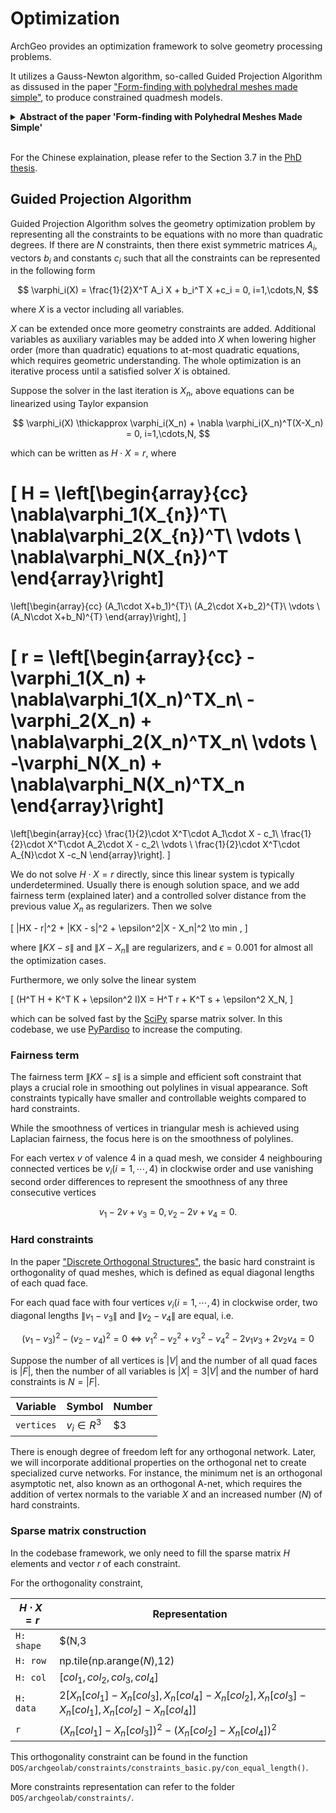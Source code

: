 # Optimization

ArchGeo provides an optimization framework to solve geometry processing problems.

It utilizes a Gauss-Newton algorithm, so-called Guided Projection Algorithm as dissused in the paper ["Form-finding with polyhedral meshes made simple"](https://doi.org/10.1145/2601097.2601213), to produce constrained quadmesh models.


<details>
<summary><span style="font-weight: bold;">Abstract of the paper 'Form-finding with Polyhedral Meshes Made Simple'</span></summary>

  We solve the form-finding problem for polyhedral meshes in a way which combines form, function and fabrication; taking care of user-specified constraints like boundary interpolation, planarity of faces, statics, panel size and shape, enclosed volume, and last, but not least, cost. Our main application is the interactive modeling of meshes for architectural and industrial design. Our approach can be described as guided exploration of the constraint space whose algebraic structure is simplified by introducing auxiliary variables and ensuring that constraints are at most quadratic. Computationally, we perform a projection onto the constraint space which is biased towards low values of an energy which expresses desirable "soft" properties like fairness. We have created a tool which elegantly handles difficult tasks, such as taking boundary-alignment of polyhedral meshes into account, planarization, fairing under planarity side conditions, handling hybrid meshes, and extending the treatment of static equilibrium to shapes which possess overhanging parts.

</details>
<br>


For the Chinese explaination, please refer to the Section 3.7 in the [PhD thesis](https://www.huiwang.me/assets/pdf/hui-phd-thesis.pdf).

## Guided Projection Algorithm

Guided Projection Algorithm solves the geometry optimization problem by representing all the constraints to be equations with no more than quadratic degrees.
If there are $N$ constraints, then there exist symmetric matrices $A_i$, vectors $b_i$ and constants $c_i$ such that all the constraints can be represented in the following form

$$
\varphi_i(X) = \frac{1}{2}X^T A_i X + b_i^T X +c_i = 0, i=1,\cdots,N,
$$

where $X$ is a vector including all variables.

$X$ can be extended once more geometry constraints are added. 
Additional variables as auxiliary variables may be added into $X$ when lowering higher order (more than quadratic) equations to at-most quadratic equations, which requires geometric understanding.
The whole optimization is an iterative process until a satisfied solver $X$ is obtained. 

Suppose the solver in the last iteration is $X_n$, above equations can be linearized using Taylor expansion

$$
\varphi_i(X) \thickapprox \varphi_i(X_n) + \nabla \varphi_i(X_n)^T(X-X_n) = 0, i=1,\cdots,N,
$$

which can be written as $H \cdot X  = r$, where 

\[ H =
\left[\begin{array}{cc}
\nabla\varphi_1(X_{n})^T\\
\nabla\varphi_2(X_{n})^T\\
\vdots \\
\nabla\varphi_N(X_{n})^T
\end{array}\right]
 =
\left[\begin{array}{cc}
(A_1\cdot X+b_1)^{T}\\
(A_2\cdot X+b_2)^{T}\\
\vdots \\
(A_N\cdot X+b_N)^{T}
\end{array}\right],
\]

\[
r =
\left[\begin{array}{cc}
-\varphi_1(X_n) + \nabla\varphi_1(X_n)^TX_n\\
-\varphi_2(X_n) + \nabla\varphi_2(X_n)^TX_n\\
\vdots \\
-\varphi_N(X_n) + \nabla\varphi_N(X_n)^TX_n
\end{array}\right]
=
\left[\begin{array}{cc}
\frac{1}{2}\cdot X^T\cdot A_1\cdot X - c_1\\
\frac{1}{2}\cdot X^T\cdot A_2\cdot X - c_2\\
\vdots \\
\frac{1}{2}\cdot X^T\cdot A_{N}\cdot X -c_N
\end{array}\right].
\]

We do not solve $H \cdot X  = r$ directly, since this linear system is typically underdetermined.
Usually there is enough solution space, and we add fairness term (explained later) and 
a controlled solver distance from the previous value $X_n$ as regularizers.
Then we solve 

\[
\|HX - r\|^2 + \|KX - s\|^2 + \epsilon^2\|X - X_n\|^2 \to min ,
\]

where $\|KX - s\|$ and $\|X - X_n\|$ are regularizers, and $\epsilon=0.001$ for almost all the optimization cases.

Furthermore, we only solve the linear system

\[
(H^T H +  K^T K + \epsilon^2 I)X = H^T r +  K^T s + \epsilon^2 X_N,
\]

which can be solved fast by the [SciPy](https://docs.scipy.org/doc/scipy/reference/generated/scipy.sparse.linalg.spsolve.html#scipy.sparse.linalg.spsolve) sparse matrix solver.
In this codebase, we use [PyPardiso](https://pypi.org/project/pypardiso/) to increase the computing.


### Fairness term

The fairness term $\|KX - s\|$ is a simple and efficient soft constraint that plays a crucial role in smoothing out polylines in visual appearance.
Soft constraints typically have smaller and controllable weights compared to hard constraints. 

While the smoothness of vertices in triangular mesh is achieved using Laplacian fairness, the focus here is on the smoothness of polylines.

For each vertex $v$ of valence 4 in a quad mesh, we consider 4 neighbouring connected vertices be $v_i(i=1,\cdots,4)$ in clockwise order and use vanishing second order differences to represent the smoothness of any three consecutive vertices

$$
v_1 -2 v + v_3=0, v_2 -2 v + v_4=0.
$$


### Hard constraints

In the paper ["Discrete Orthogonal Structures"](https://doi.org/10.1016/j.cag.2023.05.024), the basic hard constraint is orthogonality of quad meshes, which is defined as equal diagonal lengths of each quad face.

For each quad face with four vertices $v_i(i=1,\cdots,4)$ in clockwise order, two diagonal lengths $\|v_1 - v_3\|$ and $\|v_2 - v_4\|$ are equal, i.e.

$$
(v_1 - v_3)^2 - (v_2 - v_4)^2 = 0 \Longleftrightarrow v_1^2 - v_2^2 + v_3^2 - v_4^2 - 2 v_1 v_3 + 2 v_2 v_4 = 0
$$

Suppose the number of all vertices is $|V|$ and the number of all quad faces is $|F|$, then the number of all variables is $|X| = 3|V|$ and the number of hard constraints is $N = |F|$.

| Variable     | Symbol          | Number     |
| ------------ | --------------- | ---------- |
| `vertices`   | $v_i \in R^3$   | $3|V|$     |

There is enough degree of freedom left for any orthogonal network.
Later, we will incorporate additional properties on the orthogonal net to create specialized curve networks.
For instance, the minimum net is an orthogonal asymptotic net, also known as an orthogonal A-net, which requires the addition of vertex normals to the variable $X$ and an increased number ($N$) of hard constraints.


### Sparse matrix construction

In the codebase framework, we only need to fill the sparse matrix $H$ elements and vector $r$ of each constraint.

For the orthogonality constraint, 
<!-- array $r = (X_n[c1] - X_n[c3])^2 - (X_n[c2] - X_n[c4])^2$, and the sparse matrix $H$ is formed by:

* the shape is $(N, 3|V|)$
* the array row = np.tile(np.arange($N$),12)
* the array col = np.r_[$col_1,col_2,col_3,col_4$], where $col_i$ are indices of $v_i$ coordinate in previous value $X_n$
* the array data = 2*np.r_[$X_n[col_1]-X_n[col_3],X_n[col_4]-X_n[col_2],X_n[col_3]-X_n[col_1],X_n[col_2]-X_n[col_4]$]. -->

| $H \cdot X  = r$  | Representation                                                                               |
| ----------------- | -------------------------------------------------------------------------------------------- |
| `H: shape`        | $(N,3|V|)$                                                                                   |
| `H: row`          | np.tile(np.arange($N$),12)                                                                   |
| `H: col`          | $[col_1,col_2,col_3,col_4]$                                                                  |
| `H: data`         | $2[X_n[col_1]-X_n[col_3],X_n[col_4]-X_n[col_2],X_n[col_3]-X_n[col_1],X_n[col_2]-X_n[col_4]]$ |
| `r`               | $(X_n[col_1] - X_n[col_3])^2 - (X_n[col_2] - X_n[col_4])^2$                                  |


This orthogonality constraint can be found in the function `DOS/archgeolab/constraints/constraints_basic.py/con_equal_length()`.

More constraints representation can refer to the folder `DOS/archgeolab/constraints/`.